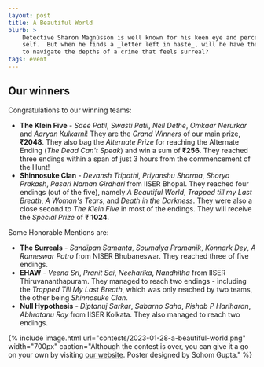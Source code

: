 ```yaml
---
layout: post
title: A Beautiful World
blurb: >
    Detective Sharon Magnússon is well known for his keen eye and perceptive
    self.  But when he finds a _letter left in haste_, will he have the courage
    to navigate the depths of a crime that feels surreal?
tags: event
---
```



## Our winners

Congratulations to our winning teams:
- **The Klein Five** - _Saee Patil_, _Swasti Patil_, _Neil Dethe_, _Omkaar
  Nerurkar_ and _Aaryan Kulkarni_! They are the _Grand Winners_ of our main
  prize, **₹2048**. They also bag the _Alternate Prize_ for reaching the
  Alternate Ending (_The Dead Can't Speak_) and win a sum of **₹256**. They
  reached three endings within a span of just 3 hours from the commencement of
  the Hunt!
- **Shinnosuke Clan** - _Devansh Tripathi_, _Priyanshu Sharma_, _Shorya
  Prakash_, _Pasari Naman Girdhari_ from IISER Bhopal. They reached four
  endings (out of the five), namely _A Beautiful World_, _Trapped till my Last
  Breath_, _A Woman's Tears_, and _Death in the Darkness_. They were also a
  close second to _The Klein Five_ in most of the endings. They will receive
  the _Special Prize_ of ₹ **1024**.

Some Honorable Mentions are:
- **The Surreals** - _Sandipan Samanta_, _Soumalya Pramanik_, _Konnark Dey_,
  _A Rameswar Patro_ from NISER Bhubaneswar. They reached three of five
  endings.
- **EHAW** - _Veena Sri_, _Pranit Sai_, _Neeharika_, _Nandhitha_ from IISER
  Thiruvananthapuram. They managed to reach two endings - including the
  _Trapped Till My Last Breath_, which was only reached by two teams, the other
  being _Shinnosuke Clan_.
- **Null Hypothesis** - _Diptanuj Sarkar_, _Sabarno Saha_, _Rishab P
  Hariharan_, _Abhratanu Ray_ from IISER Kolkata. They also managed to reach
  two endings.



{% include image.html
    url="contests/2023-01-28-a-beautiful-world.png"
    width="700px"
    caption="Although the contest is over, you can give it a go on your own by
        visiting [our website](https://www.iiserkol.ac.in/~maths.club/abeautifulworld/).
        Poster designed by Sohom Gupta."
%}
